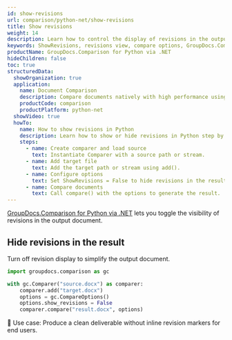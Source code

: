 ```yaml
---
id: show-revisions
url: comparison/python-net/show-revisions
title: Show revisions
weight: 14
description: Learn how to control the display of revisions in the output using GroupDocs.Comparison for Python via .NET.
keywords: ShowRevisions, revisions view, compare options, GroupDocs.Comparison Python
productName: GroupDocs.Comparison for Python via .NET
hideChildren: false
toc: true
structuredData:
  showOrganization: true
  application:
    name: Document Comparison
    description: Compare documents natively with high performance using Python and GroupDocs.Comparison for Python via .NET
    productCode: comparison
    productPlatform: python-net
  showVideo: true
  howTo:
    name: How to show revisions in Python
    description: Learn how to show or hide revisions in Python step by step
    steps:
      - name: Create comparer and load source
        text: Instantiate Comparer with a source path or stream.
      - name: Add target file
        text: Add the target path or stream using add().
      - name: Configure options
        text: Set ShowRevisions = False to hide revisions in the result.
      - name: Compare documents
        text: Call compare() with the options to generate the result.
---
```


[GroupDocs.Comparison for Python via .NET](https://products.groupdocs.com/comparison/python-net) lets you toggle the visibility of revisions in the output document.

## Hide revisions in the result

Turn off revision display to simplify the output document.

```python
import groupdocs.comparison as gc

with gc.Comparer("source.docx") as comparer:
    comparer.add("target.docx")
    options = gc.CompareOptions()
    options.show_revisions = False
    comparer.compare("result.docx", options)
```

🔹 Use case: Produce a clean deliverable without inline revision markers for end users.


